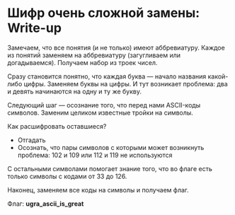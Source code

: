 # Шифр очень сложной замены: Write-up

Замечаем, что все понятия (и не только) имеют аббревиатуру. Каждое из понятий заменяем на аббревиатуру (загугливаем или догадываемся). Получаем набор из троек чисел.

Сразу становится понятно, что каждая буква — начало названия какой-либо цифры. Заменяем буквы на цифры. И тут возникает проблема: два и девять начинаются на одну и ту же букву.

Следующий шаг — осознание того, что перед нами ASCII-коды символов. Заменим целиком известные тройки на символы.

Как расшифровать оставшиеся?

- Отгадать
- Осознать, что пары символов с которыми может возникнуть проблема: 102 и 109 или 112 и 119 не используются

С остальными символами помогает знание того, что во флаге есть только символы с кодами от 33 до 126.

Наконец, заменяем все коды на символы и получаем флаг.

Флаг: **ugra_ascii_is_great**